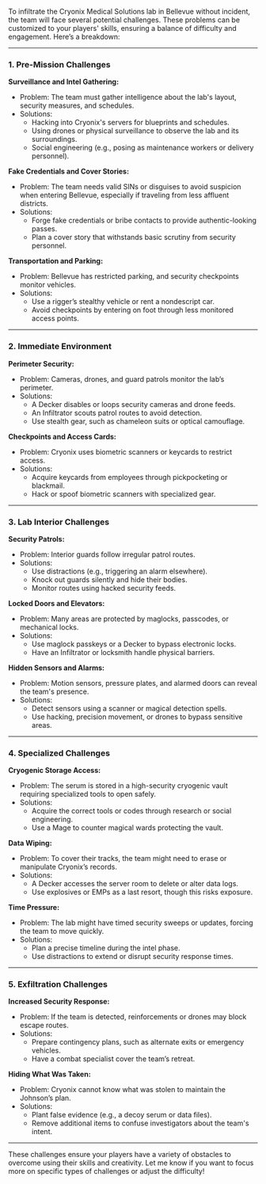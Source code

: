 To infiltrate the Cryonix Medical Solutions lab in Bellevue without incident, the team will face several potential challenges. These problems can be customized to your players' skills, ensuring a balance of difficulty and engagement. Here’s a breakdown:

---

### **1. Pre-Mission Challenges**

**Surveillance and Intel Gathering:**

- Problem: The team must gather intelligence about the lab's layout, security measures, and schedules.
- Solutions:
    - Hacking into Cryonix's servers for blueprints and schedules.
    - Using drones or physical surveillance to observe the lab and its surroundings.
    - Social engineering (e.g., posing as maintenance workers or delivery personnel).

**Fake Credentials and Cover Stories:**

- Problem: The team needs valid SINs or disguises to avoid suspicion when entering Bellevue, especially if traveling from less affluent districts.
- Solutions:
    - Forge fake credentials or bribe contacts to provide authentic-looking passes.
    - Plan a cover story that withstands basic scrutiny from security personnel.

**Transportation and Parking:**

- Problem: Bellevue has restricted parking, and security checkpoints monitor vehicles.
- Solutions:
    - Use a rigger’s stealthy vehicle or rent a nondescript car.
    - Avoid checkpoints by entering on foot through less monitored access points.

---

### **2. Immediate Environment**

**Perimeter Security:**

- Problem: Cameras, drones, and guard patrols monitor the lab’s perimeter.
- Solutions:
    - A Decker disables or loops security cameras and drone feeds.
    - An Infiltrator scouts patrol routes to avoid detection.
    - Use stealth gear, such as chameleon suits or optical camouflage.

**Checkpoints and Access Cards:**

- Problem: Cryonix uses biometric scanners or keycards to restrict access.
- Solutions:
    - Acquire keycards from employees through pickpocketing or blackmail.
    - Hack or spoof biometric scanners with specialized gear.

---

### **3. Lab Interior Challenges**

**Security Patrols:**

- Problem: Interior guards follow irregular patrol routes.
- Solutions:
    - Use distractions (e.g., triggering an alarm elsewhere).
    - Knock out guards silently and hide their bodies.
    - Monitor routes using hacked security feeds.

**Locked Doors and Elevators:**

- Problem: Many areas are protected by maglocks, passcodes, or mechanical locks.
- Solutions:
    - Use maglock passkeys or a Decker to bypass electronic locks.
    - Have an Infiltrator or locksmith handle physical barriers.

**Hidden Sensors and Alarms:**

- Problem: Motion sensors, pressure plates, and alarmed doors can reveal the team's presence.
- Solutions:
    - Detect sensors using a scanner or magical detection spells.
    - Use hacking, precision movement, or drones to bypass sensitive areas.

---

### **4. Specialized Challenges**

**Cryogenic Storage Access:**

- Problem: The serum is stored in a high-security cryogenic vault requiring specialized tools to open safely.
- Solutions:
    - Acquire the correct tools or codes through research or social engineering.
    - Use a Mage to counter magical wards protecting the vault.

**Data Wiping:**

- Problem: To cover their tracks, the team might need to erase or manipulate Cryonix’s records.
- Solutions:
    - A Decker accesses the server room to delete or alter data logs.
    - Use explosives or EMPs as a last resort, though this risks exposure.

**Time Pressure:**

- Problem: The lab might have timed security sweeps or updates, forcing the team to move quickly.
- Solutions:
    - Plan a precise timeline during the intel phase.
    - Use distractions to extend or disrupt security response times.

---

### **5. Exfiltration Challenges**

**Increased Security Response:**

- Problem: If the team is detected, reinforcements or drones may block escape routes.
- Solutions:
    - Prepare contingency plans, such as alternate exits or emergency vehicles.
    - Have a combat specialist cover the team’s retreat.

**Hiding What Was Taken:**

- Problem: Cryonix cannot know what was stolen to maintain the Johnson’s plan.
- Solutions:
    - Plant false evidence (e.g., a decoy serum or data files).
    - Remove additional items to confuse investigators about the team's intent.

---

These challenges ensure your players have a variety of obstacles to overcome using their skills and creativity. Let me know if you want to focus more on specific types of challenges or adjust the difficulty!